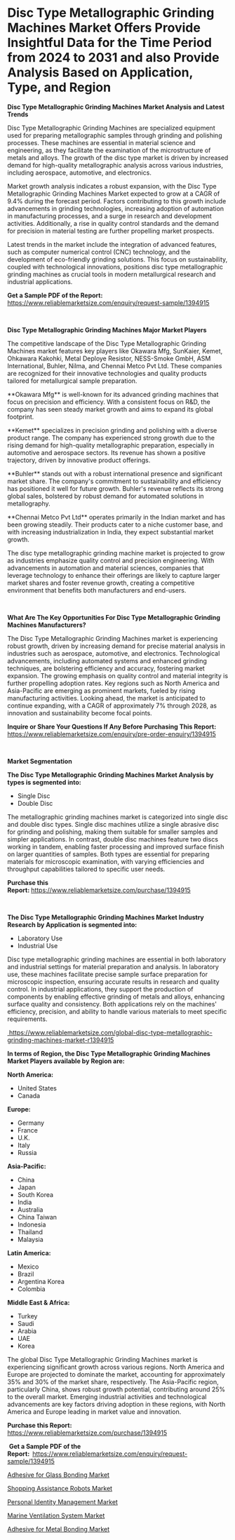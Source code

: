 <p><h1>Disc Type Metallographic Grinding Machines Market Offers Provide Insightful Data for the Time Period from 2024 to 2031 and also Provide Analysis Based on Application, Type, and Region</h1></p><p><strong>Disc Type Metallographic Grinding Machines Market Analysis and Latest Trends</strong></p>
<p><p>Disc Type Metallographic Grinding Machines are specialized equipment used for preparing metallographic samples through grinding and polishing processes. These machines are essential in material science and engineering, as they facilitate the examination of the microstructure of metals and alloys. The growth of the disc type market is driven by increased demand for high-quality metallographic analysis across various industries, including aerospace, automotive, and electronics.</p><p>Market growth analysis indicates a robust expansion, with the Disc Type Metallographic Grinding Machines Market expected to grow at a CAGR of 9.4% during the forecast period. Factors contributing to this growth include advancements in grinding technologies, increasing adoption of automation in manufacturing processes, and a surge in research and development activities. Additionally, a rise in quality control standards and the demand for precision in material testing are further propelling market prospects. </p><p>Latest trends in the market include the integration of advanced features, such as computer numerical control (CNC) technology, and the development of eco-friendly grinding solutions. This focus on sustainability, coupled with technological innovations, positions disc type metallographic grinding machines as crucial tools in modern metallurgical research and industrial applications.</p></p>
<p><strong>Get a Sample PDF of the Report:&nbsp;</strong> <a href="https://www.reliablemarketsize.com/enquiry/request-sample/1394915">https://www.reliablemarketsize.com/enquiry/request-sample/1394915</a></p>
<p>&nbsp;</p>
<p><strong>Disc Type Metallographic Grinding Machines Major Market Players</strong></p>
<p><p>The competitive landscape of the Disc Type Metallographic Grinding Machines market features key players like Okawara Mfg, SunKaier, Kemet, Ohkawara Kakohki, Metal Deploye Resistor, NESS-Smoke GmbH, ASM International, Buhler, Nilma, and Chennai Metco Pvt Ltd. These companies are recognized for their innovative technologies and quality products tailored for metallurgical sample preparation.</p><p>**Okawara Mfg** is well-known for its advanced grinding machines that focus on precision and efficiency. With a consistent focus on R&D, the company has seen steady market growth and aims to expand its global footprint.</p><p>**Kemet** specializes in precision grinding and polishing with a diverse product range. The company has experienced strong growth due to the rising demand for high-quality metallographic preparation, especially in automotive and aerospace sectors. Its revenue has shown a positive trajectory, driven by innovative product offerings.</p><p>**Buhler** stands out with a robust international presence and significant market share. The company's commitment to sustainability and efficiency has positioned it well for future growth. Buhler's revenue reflects its strong global sales, bolstered by robust demand for automated solutions in metallography.</p><p>**Chennai Metco Pvt Ltd** operates primarily in the Indian market and has been growing steadily. Their products cater to a niche customer base, and with increasing industrialization in India, they expect substantial market growth. </p><p>The disc type metallographic grinding machine market is projected to grow as industries emphasize quality control and precision engineering. With advancements in automation and material sciences, companies that leverage technology to enhance their offerings are likely to capture larger market shares and foster revenue growth, creating a competitive environment that benefits both manufacturers and end-users.</p></p>
<p>&nbsp;</p>
<p><strong>What Are The Key Opportunities For Disc Type Metallographic Grinding Machines Manufacturers?</strong></p>
<p><p>The Disc Type Metallographic Grinding Machines market is experiencing robust growth, driven by increasing demand for precise material analysis in industries such as aerospace, automotive, and electronics. Technological advancements, including automated systems and enhanced grinding techniques, are bolstering efficiency and accuracy, fostering market expansion. The growing emphasis on quality control and material integrity is further propelling adoption rates. Key regions such as North America and Asia-Pacific are emerging as prominent markets, fueled by rising manufacturing activities. Looking ahead, the market is anticipated to continue expanding, with a CAGR of approximately 7% through 2028, as innovation and sustainability become focal points.</p></p>
<p><strong>Inquire or Share Your Questions If Any Before Purchasing This Report:</strong> <a href="https://www.reliablemarketsize.com/enquiry/pre-order-enquiry/1394915">https://www.reliablemarketsize.com/enquiry/pre-order-enquiry/1394915</a></p>
<p>&nbsp;</p>
<p><strong>Market Segmentation</strong></p>
<p><strong>The Disc Type Metallographic Grinding Machines Market Analysis by types is segmented into:</strong></p>
<p><ul><li>Single Disc</li><li>Double Disc</li></ul></p>
<p><p>The metallographic grinding machines market is categorized into single disc and double disc types. Single disc machines utilize a single abrasive disc for grinding and polishing, making them suitable for smaller samples and simpler applications. In contrast, double disc machines feature two discs working in tandem, enabling faster processing and improved surface finish on larger quantities of samples. Both types are essential for preparing materials for microscopic examination, with varying efficiencies and throughput capabilities tailored to specific user needs.</p></p>
<p><strong>Purchase this Report:&nbsp;</strong><a href="https://www.reliablemarketsize.com/purchase/1394915">https://www.reliablemarketsize.com/purchase/1394915</a></p>
<p>&nbsp;</p>
<p><strong>The Disc Type Metallographic Grinding Machines Market Industry Research by Application is segmented into:</strong></p>
<p><ul><li>Laboratory Use</li><li>Industrial Use</li></ul></p>
<p><p>Disc type metallographic grinding machines are essential in both laboratory and industrial settings for material preparation and analysis. In laboratory use, these machines facilitate precise sample surface preparation for microscopic inspection, ensuring accurate results in research and quality control. In industrial applications, they support the production of components by enabling effective grinding of metals and alloys, enhancing surface quality and consistency. Both applications rely on the machines' efficiency, precision, and ability to handle various materials to meet specific requirements.</p></p>
<p><a href="https://www.reliablemarketsize.com/global-disc-type-metallographic-grinding-machines-market-r1394915">&nbsp;https://www.reliablemarketsize.com/global-disc-type-metallographic-grinding-machines-market-r1394915</a></p>
<p><strong>In terms of Region, the Disc Type Metallographic Grinding Machines Market Players available by Region are:</strong></p>
<p>
    <p> <strong> North America: </strong>
        <ul>
            <li>United States</li>
            <li>Canada</li>
        </ul>
        </p> 
    <p> <strong> Europe: </strong>
        <ul>
            <li>Germany</li>
            <li>France</li>
            <li>U.K.</li>
            <li>Italy</li>
            <li>Russia</li>
        </ul>
        </p> 
    <p> <strong> Asia-Pacific: </strong>
        <ul>
            <li>China</li>
            <li>Japan</li>
            <li>South Korea</li>
            <li>India</li>
            <li>Australia</li>
            <li>China Taiwan</li>
            <li>Indonesia</li>
            <li>Thailand</li>
            <li>Malaysia</li>
        </ul>
        </p> 
    <p> <strong> Latin America: </strong>
        <ul>
            <li>Mexico</li>
            <li>Brazil</li>
            <li>Argentina Korea</li>
            <li>Colombia</li>
        </ul>
        </p> 
    <p> <strong> Middle East & Africa: </strong>
        <ul>
            <li>Turkey</li>
            <li>Saudi</li>
            <li>Arabia</li>
            <li>UAE</li>
            <li>Korea</li>
        </ul>
    </p>
    </p>
<p><p>The global Disc Type Metallographic Grinding Machines market is experiencing significant growth across various regions. North America and Europe are projected to dominate the market, accounting for approximately 35% and 30% of the market share, respectively. The Asia-Pacific region, particularly China, shows robust growth potential, contributing around 25% to the overall market. Emerging industrial activities and technological advancements are key factors driving adoption in these regions, with North America and Europe leading in market value and innovation.</p></p>
<p><strong>Purchase this Report: </strong><a href="https://www.reliablemarketsize.com/purchase/1394915">https://www.reliablemarketsize.com/purchase/1394915</a></p>
<p>&nbsp;<strong>Get a Sample PDF of the Report:&nbsp;&nbsp;</strong><a href="https://www.reliablemarketsize.com/enquiry/request-sample/1394915">https://www.reliablemarketsize.com/enquiry/request-sample/1394915</a></p>
<p><strong></strong></p>
<p><p><a href="https://issuu.com/reportprime-2/docs/adhesive-for-glass-bonding-market-s_0b7963e37dfb5e">Adhesive for Glass Bonding Market</a></p><p><a href="https://www.linkedin.com/pulse/shopping-assistance-robots-market-insights-product-type-application-yui4f?trackingId=xnKt7vJFSH6qz0d0DHJdlA%3D%3D">Shopping Assistance Robots Market</a></p><p><a href="https://www.linkedin.com/pulse/personal-identity-management-market-forecast-global-trends-tdnuf?trackingId=xgTfLlyQT3yiwVJSpRtQoA%3D%3D">Personal Identity Management Market</a></p><p><a href="https://www.linkedin.com/pulse/in-depth-analysis-global-marine-ventilation-system-market-tsiye?trackingId=5YBEvfR4SYyRBmCNGtNmGg%3D%3D">Marine Ventilation System Market</a></p><p><a href="https://issuu.com/reportprime-2/docs/adhesive-for-metal-bonding-market-s_ae914d0382a2a0">Adhesive for Metal Bonding Market</a></p></p>